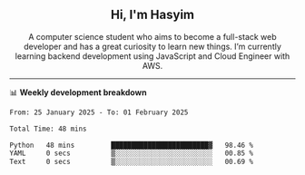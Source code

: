 <h2 align="center">Hi, I'm Hasyim</h2>

<p align="center">A computer science student who aims to become a full-stack web developer and has a great curiosity to learn new things. I’m currently learning backend development using JavaScript and Cloud Engineer with AWS.</p>

---

📊 **Weekly development breakdown**

<!--START_SECTION:waka-->

```txt
From: 25 January 2025 - To: 01 February 2025

Total Time: 48 mins

Python   48 mins         ████████████████████████▓   98.46 %
YAML     0 secs          ▒░░░░░░░░░░░░░░░░░░░░░░░░   00.85 %
Text     0 secs          ▒░░░░░░░░░░░░░░░░░░░░░░░░   00.69 %
```

<!--END_SECTION:waka-->

<!-- - You can reach me on **hasyim11c@gmail.com** -->
